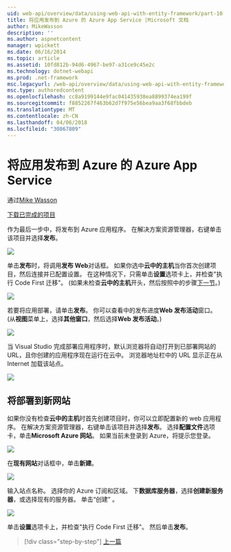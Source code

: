 ```yaml
---
uid: web-api/overview/data/using-web-api-with-entity-framework/part-10
title: 将应用发布到 Azure 的 Azure App Service |Microsoft 文档
author: MikeWasson
description: ''
ms.author: aspnetcontent
manager: wpickett
ms.date: 06/16/2014
ms.topic: article
ms.assetid: 10fd812b-94d6-4967-be97-a31ce9c45e2c
ms.technology: dotnet-webapi
ms.prod: .net-framework
msc.legacyurl: /web-api/overview/data/using-web-api-with-entity-framework/part-10
msc.type: authoredcontent
ms.openlocfilehash: cc8a9199144e9fac041435938ea8899374ea199f
ms.sourcegitcommit: f8852267f463b62d7f975e56bea9aa3f68fbbdeb
ms.translationtype: MT
ms.contentlocale: zh-CN
ms.lasthandoff: 04/06/2018
ms.locfileid: "30867809"
---
```

<a name="publish-the-app-to-azure-azure-app-service"></a>将应用发布到 Azure 的 Azure App Service
====================
通过[Mike Wasson](https://github.com/MikeWasson)

[下载已完成的项目](https://github.com/MikeWasson/BookService)

作为最后一步中，将发布到 Azure 应用程序。 在解决方案资源管理器，右键单击该项目并选择**发布**。

![](part-10/_static/image1.png)

单击**发布**时，将调用**发布 Web**对话框。 如果你选中**云中的主机**当你首次创建项目，然后连接并已配置设置。 在这种情况下，只需单击**设置**选项卡上，并检查&quot;执行 Code First 迁移&quot;。 (如果未检查**云中的主机**开头，然后按照中的步骤[下一节](#new-website)。)

[![](part-10/_static/image3.png)](part-10/_static/image2.png)

若要将应用部署，请单击**发布**。 你可以查看中的发布进度**Web 发布活动**窗口。 (从**视图**菜单上，选择**其他窗口**，然后选择**Web 发布活动**。)

![](part-10/_static/image4.png)

当 Visual Studio 完成部署应用程序时，默认浏览器将自动打开到已部署网站的 URL，且你创建的应用程序现在运行在云中。 浏览器地址栏中的 URL 显示正在从 Internet 加载该站点。

[![](part-10/_static/image6.png)](part-10/_static/image5.png)

<a id="new-website"></a>
## <a name="deploying-to-a-new-website"></a>将部署到新网站

如果你没有检查**云中的主机**时首先创建项目时，你可以立即配置新的 web 应用程序。 在解决方案资源管理器，右键单击该项目并选择**发布**。 选择**配置文件**选项卡，单击**Microsoft Azure 网站**。 如果当前未登录到 Azure，将提示您登录。

[![](part-10/_static/image8.png)](part-10/_static/image7.png)

在**现有网站**对话框中，单击**新建**。

![](part-10/_static/image9.png)

输入站点名称。 选择你的 Azure 订阅和区域。 下**数据库服务器**，选择**创建新服务器**，或选择现有的服务器。 单击“创建” 。

[![](part-10/_static/image11.png)](part-10/_static/image10.png)

单击**设置**选项卡上，并检查&quot;执行 Code First 迁移&quot;。 然后单击**发布**。

> [!div class="step-by-step"]
> [上一篇](part-9.md)
